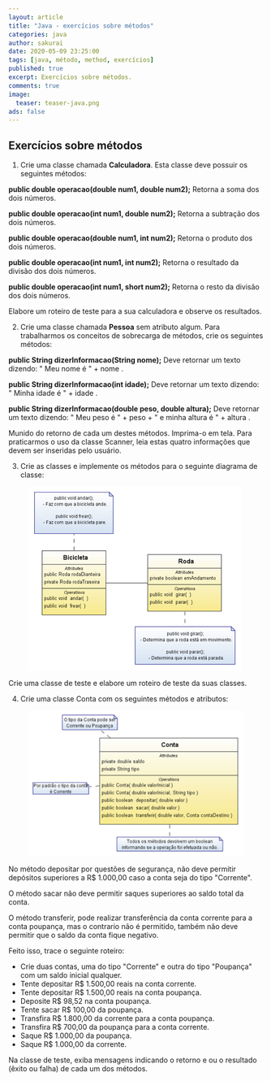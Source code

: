 ```yaml
---
layout: article
title: "Java - exercícios sobre métodos"
categories: java
author: sakurai
date: 2020-05-09 23:25:00
tags: [java, método, method, exercícios]
published: true
excerpt: Exercícios sobre métodos.
comments: true
image:
  teaser: teaser-java.png
ads: false
---
```


## Exercícios sobre métodos

1. Crie uma classe chamada **Calculadora**. Esta classe deve possuir os seguintes métodos:

**public double operacao(double num1, double num2);**
Retorna a soma dos dois números.

**public double operacao(int num1, double num2);**
Retorna a subtração dos dois números.

**public double operacao(double num1, int num2);**
Retorna o produto dos dois números.

**public double operacao(int num1, int num2);**
Retorna o resultado da divisão dos dois números.

**public double operacao(int num1, short num2);**
Retorna o resto da divisão dos dois números.

Elabore um roteiro de teste para a sua calculadora e observe os resultados.


2. Crie uma classe chamada **Pessoa** sem atributo algum. Para trabalharmos os conceitos de sobrecarga de métodos, crie os seguintes métodos:

**public String dizerInformacao(String nome);**
Deve retornar um texto dizendo: " Meu nome é " + nome .

**public String dizerInformacao(int idade);**
Deve retornar um texto dizendo: " Minha idade é " + idade .

**public String dizerInformacao(double peso, double altura);**
Deve retornar um texto dizendo: " Meu peso é " + peso +  " e minha altura é " + altura .

Munido do retorno de cada um destes métodos. Imprima-o em tela. Para praticarmos o uso da classe Scanner, leia estas quatro informações que devem ser inseridas pelo usuário.


3. Crie as classes e implemente os métodos para o seguinte diagrama de classe:

<figure>
    <a href="/images/2020-05-09-java-exercicios-metodos-ex03.png"><img src="/images/2020-05-09-java-exercicios-metodos-ex03.png" alt="Exercício 3."></a>
</figure>

Crie uma classe de teste e elabore um roteiro de teste da suas classes.


4. Crie uma classe Conta com os seguintes métodos e atributos:

<figure>
    <a href="/images/2020-05-09-java-exercicios-metodos-ex04.png"><img src="/images/2020-05-09-java-exercicios-metodos-ex04.png" alt="Exercício 4."></a>
</figure>

No método depositar por questões de segurança, não deve permitir depósitos superiores a R$ 1.000,00 caso a conta seja do tipo "Corrente". 

O método sacar não deve permitir saques superiores ao saldo total da conta.

O método transferir, pode realizar transferência da conta corrente para a conta poupança, mas o contrario não é permitido, também não deve permitir que o saldo da conta fique negativo.

Feito isso, trace o seguinte roteiro:
- Crie duas contas, uma do tipo "Corrente" e outra do tipo "Poupança" com um saldo inicial qualquer.
- Tente depositar R$ 1.500,00 reais na conta corrente.
- Tente depositar R$ 1.500,00 reais na conta poupança.
- Deposite R$ 98,52 na conta poupança.
- Tente sacar R$ 100,00 da poupança.
- Transfira R$ 1.800,00 da corrente para a conta poupança.
- Transfira R$ 700,00 da poupança para a conta corrente.
- Saque R$ 1.000,00 da poupança.
- Saque R$ 1.000,00 da corrente.

Na classe de teste, exiba mensagens indicando o retorno e ou o resultado (êxito ou falha) de cada um dos métodos.